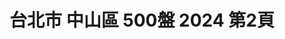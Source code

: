 ---
title: "台北市 中山區 500盤 2024 第2頁"
description: "台北市 中山區 500盤 2024 獲獎餐廳 第2頁"
keywords:
  - 美食競賽
  - 台灣美食
  - 美食精選
datePublished: "2025-06-30"
dateModified: "2025-07-03"
city: "台北市"
district: "中山區"
award: "500盤"
year: "2024"
page: 2
count: 54

restaurants:
  - name: "明福台菜"
    city: "台北市"
    district: "中山區"
    address: "台北市中山區中山北路二段137巷18-1號"
    phone: "0225629287"
    geo: "25.061657306165262, 121.52426435490648"
    link: "台北市/中山區/明福台菜"
    google_map: "https://maps.app.goo.gl/QyMYUT9nqXdwE6KH8"
    footinder: "https://footinder.com.tw/%E5%8F%B0%E5%8C%97%E5%B8%82%E4%B8%AD%E5%B1%B1%E5%8D%80/31277/"
    award:
    - name: "500盤"
      year: "2024"
  - name: "朧粵"
    city: "台北市"
    district: "中山區"
    address: "台北市中山區樂群三路303號2樓"
    phone: "0285025522"
    geo: "25.082829503306375, 121.55991323975417"
    link: "台北市/中山區/朧粵"
    google_map: "https://maps.app.goo.gl/HhMpAuqEXUrsDkqz9"
    footinder: "https://footinder.com.tw/%E5%8F%B0%E5%8C%97%E5%B8%82%E4%B8%AD%E5%B1%B1%E5%8D%80/8935/"
    award:
    - name: "500盤"
      year: "2024"
  - name: "天香樓"
    city: "台北市"
    district: "中山區"
    address: "台北市中山區民權東路二段41號B1"
    phone: "0225971234"
    geo: "25.062885061149295, 121.52999084573858"
    link: "台北市/中山區/天香樓"
    google_map: "https://maps.app.goo.gl/7s39NQC9oKE45Dij8"
    footinder: "https://footinder.com.tw/%E5%8F%B0%E5%8C%97%E5%B8%82%E4%B8%AD%E5%B1%B1%E5%8D%80/13051/"
    award:
    - name: "500盤"
      year: "2024"
  - name: "斑泊餐廳"
    city: "台北市"
    district: "中山區"
    address: "台北市中山區樂群二路265巷38號"
    phone: "0285029168"
    geo: "25.081119516828522, 121.56043162874795"
    link: "台北市/中山區/斑泊餐廳"
    google_map: "https://maps.app.goo.gl/PS7J6uornGR3usmz8"
    footinder: "https://footinder.com.tw/%E5%8F%B0%E5%8C%97%E5%B8%82%E4%B8%AD%E5%B1%B1%E5%8D%80/43675/"
    award:
    - name: "500盤"
      year: "2024"
  - name: "雞家莊本店"
    city: "台北市"
    district: "中山區"
    address: "台北市中山區長春路55號"
    phone: "0225815954"
    geo: "25.055024231029858, 121.52608830755406"
    link: "台北市/中山區/雞家莊本店"
    google_map: "https://maps.app.goo.gl/xpVTT7kSXZ6U8cKF9"
    footinder: "https://footinder.com.tw/%e5%8f%b0%e5%8c%97%e5%b8%82%e4%b8%ad%e5%b1%b1%e5%8d%80/31241/"
    award:
    - name: "500盤"
      year: "2024"
  - name: "九記港式海鮮餐廳"
    city: "台北市"
    district: "中山區"
    address: "台北市中山區長春路104號"
    phone: "0225410546"
    geo: "25.05479755130303, 121.52806663188414"
    link: "台北市/中山區/九記港式海鮮餐廳"
    google_map: "https://maps.app.goo.gl/Q3TNGyHd9GHkPA2D9"
    footinder: "https://footinder.com.tw/%E5%8F%B0%E5%8C%97%E5%B8%82%E4%B8%AD%E5%B1%B1%E5%8D%80/8269/"
    award:
    - name: "500盤"
      year: "2024"
  - name: "Birdy Yakitori 燒鳥狂想曲"
    city: "台北市"
    district: "中山區"
    address: "台北市中山區樂群三路303號2F"
    phone: "0285020308"
    geo: "25.082795719787157, 121.56032849401385"
    link: "台北市/中山區/Birdy_Yakitori_燒鳥狂想曲"
    google_map: "https://maps.app.goo.gl/5zSFtDbZ6PPX2Rzz8"
    footinder: "https://footinder.com.tw/%E5%8F%B0%E5%8C%97%E5%B8%82%E4%B8%AD%E5%B1%B1%E5%8D%80/42538/"
    award:
    - name: "500盤"
      year: "2024"
  - name: "明壽司"
    city: "台北市"
    district: "中山區"
    address: "台北市中山區雙城街25巷6之3號"
    phone: "0225961069"
    geo: "25.066169086535727, 121.52487349398537"
    link: "台北市/中山區/明壽司"
    google_map: "https://maps.app.goo.gl/xXqyu7pzHrktN7xK8"
    footinder: "https://footinder.com.tw/%E5%8F%B0%E5%8C%97%E5%B8%82%E4%B8%AD%E5%B1%B1%E5%8D%80/31291/"
    award:
    - name: "500盤"
      year: "2024"
  - name: "台北萬豪酒店 宴客樓中餐廳"
    city: "台北市"
    district: "中山區"
    address: "台北市中山區樂群二路199號三樓"
    phone: "0221757918"
    geo: "25.080450827034152, 121.55894180377362"
    link: "台北市/中山區/台北萬豪酒店_宴客樓中餐廳"
    google_map: "https://maps.app.goo.gl/GM3cgbjFbHit65bH6"
    footinder: "https://footinder.com.tw/%e5%8f%b0%e5%8c%97%e5%b8%82%e4%b8%ad%e5%b1%b1%e5%8d%80/8805/"
    award:
    - name: "500盤"
      year: "2024"
---